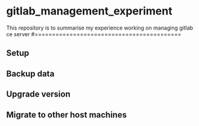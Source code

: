 # gitlab_management_experiment
This repository is to summarise my experience working on managing gitlab ce server
#==========================================
## Setup
## Backup data
## Upgrade version
## Migrate to other host machines
